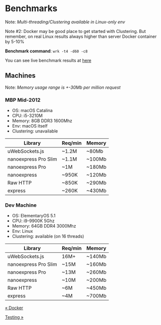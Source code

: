 # Benchmarks

Note: _Multi-threading/Clustering available in Linux-only env_

Note #2: Docker may be good place to get started with Clustering. But remember, on real Linux results always higher than server Docker container by 5-10%

**Benchmark command**: `wrk -t4 -d60 -c8`

You can see live benchmark results at [here](https://github.com/the-benchmarker/web-frameworks#results)

## Machines

Note: _Memory usage range is +-30Mb per million request_

### MBP Mid-2012

- OS: macOS Catalina
- CPU: i5-3210M
- Memory: 8GB DDR3 1600Mhz
- Env: macOS itself
- Clustering: unavailable

| Library              | Req/min | Memory |
| -------------------- | ------- | ------ |
| uWebSockets.js       | ~1.2M   | ~80Mb  |
| nanoexpress Pro Slim | ~1.1M   | ~100Mb |
| nanoexpress Pro      | ~1M     | ~180Mb |
| nanoexpress          | ~950K   | ~120Mb |
| Raw HTTP             | ~850K   | ~290Mb |
| express              | ~260K   | ~430Mb |

### Dev Machine

- OS: ElementaryOS 5.1
- CPU: i9-9900K 5Ghz
- Memory: 64GB DDR4 3000Mhz
- Env: Linux
- Clustering: available (on 16 threads)

| Library              | Req/min | Memory |
| -------------------- | ------- | ------ |
| uWebSockets.js       | 16M+    | ~140Mb |
| nanoexpress Pro Slim | ~15M    | ~160Mb |
| nanoexpress Pro      | ~13M    | ~260Mb |
| nanoexpress          | ~10M    | ~200Mb |
| Raw HTTP             | ~6M     | ~450Mb |
| express              | ~4M     | ~700Mb |

[&laquo; Docker](./docker.md)

[Testing &raquo;](./testing.md)
